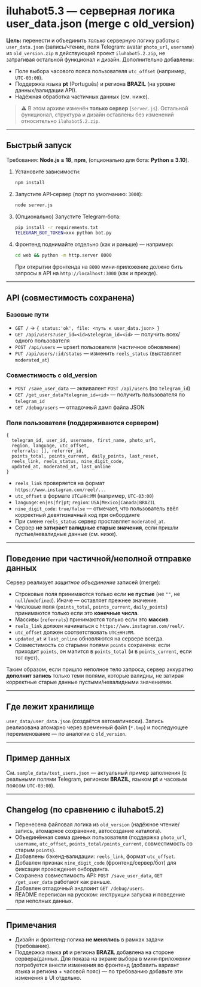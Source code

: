 # iluhabot5.3 — серверная логика user_data.json (merge с old_version)

**Цель:** перенести и объединить _только_ серверную логику работы с `user_data.json` (запись/чтение, поля Telegram: avatar `photo_url`, `username`) из `old_version.zip` в действующий проект `iluhabot5.2.zip`, не затрагивая остальной функционал и дизайн. Дополнительно добавлены:

- Поле выбора часового пояса пользователя `utc_offset` (например, `UTC-03:00`).
- Поддержка языка **pt** (Português) и региона **BRAZIL** (на уровне данных/валидации API).
- Надёжная обработка частичных данных (см. ниже).

> ⚠️ В этом архиве изменён **только сервер** (`server.js`). Остальной функционал, структура и дизайн оставлены без изменений относительно `iluhabot5.2.zip`.

---

## Быстрый запуск

Требования: **Node.js ≥ 18**, **npm**, (опционально для бота: **Python ≥ 3.10**).

1. Установите зависимости:
   ```bash
   npm install
   ```

2. Запустите API‑сервер (порт по умолчанию: `3000`):
   ```bash
   node server.js
   ```

3. (Опционально) Запустите Telegram‑бота:
   ```bash
   pip install -r requirements.txt
   TELEGRAM_BOT_TOKEN=xxx python bot.py
   ```

4. Фронтенд поднимайте отдельно (как и раньше) — например:
   ```bash
   cd web && python -m http.server 8000
   ```
   При открытии фронтенда на `8000` мини‑приложение должно бить запросы в API на `http://localhost:3000` (как и прежде).

---

## API (совместимость сохранена)

### Базовые пути
- `GET /` → `{ status:'ok', file: <путь к user_data.json> }`
- `GET /api/users?user_id=<id>&telegram_id=<id>` — получить всех/одного пользователя
- `POST /api/users` — upsert пользователя (частичное обновление)
- `PUT /api/users/:id/status` — изменить `reels_status` (выставляет `moderated_at`)

### Совместимость с **old_version**
- `POST /save_user_data` — эквивалент `POST /api/users` (по `telegram_id`)
- `GET /get_user_data?telegram_id=<id>` — получить пользователя по `telegram_id`
- `GET /debug/users` — отладочный дамп файла JSON

### Поля пользователя (поддерживаются сервером)
```
{ 
  telegram_id, user_id, username, first_name, photo_url,
  region, language, utc_offset,
  referrals: [], referrer_id,
  points_total, points_current, daily_points, last_reset,
  reels_link, reels_status, nine_digit_code,
  updated_at, moderated_at, last_online
}
```
- `reels_link` проверяется на формат `https://www.instagram.com/reel/...`
- `utc_offset` в формате `UTC±HH:MM` (например, `UTC-03:00`)
- `language`: `en|es|fr|pt`; `region`: `USA|Mexico|Canada|BRAZIL`
- `nine_digit_code`: `true/false` — отмечает, что пользователь ввёл корректный девятизначный код при онбординге
- При смене `reels_status` сервер проставляет `moderated_at`.
- Сервер **не затирает валидные старые значения**, если пришли пустые/невалидные данные (см. ниже).

---

## Поведение при частичной/неполной отправке данных

Сервер реализует _защитное объединение_ записей (merge):
- Строковые поля принимаются только если **не пустые** (не `""`, не `null`/`undefined`). Иначе — оставляет прежнее значение.
- Числовые поля (`points_total`, `points_current`, `daily_points`) принимаются только если это **конечные числа**.
- Массивы (`referrals`) принимаются только если это **массив**.
- `reels_link` должен начинаться с `https://www.instagram.com/reel/`.
- `utc_offset` должен соответствовать `UTC±HH:MM`.
- `updated_at` и `last_online` обновляются на сервере всегда.
- Совместимость со старыми полями `points` сохранена: если приходит `points`, он мапится в `points_total` (и в `points_current`, если тот пуст).

Таким образом, если пришло неполное тело запроса, сервер аккуратно **дополнит запись** только теми полями, которые валидны, не затирая корректные старые данные пустыми/невалидными значениями.

---

## Где лежит хранилище

`user_data/user_data.json` (создаётся автоматически). Запись реализована атомарно через временный файл (`*.tmp`) и последующее переименование — по аналогии с `old_version`.

---

## Пример данных

См. `sample_data/test_users.json` — актуальный пример заполнения (с реальными полями Telegram, регионом **BRAZIL**, языком **pt** и часовым поясом `UTC-03:00`).

---

## Changelog (по сравнению с iluhabot5.2)

- Перенесена файловая логика из `old_version` (надёжное чтение/запись, атомарное сохранение, автосоздание каталога).
- Объединённая схема данных пользователя (поддержка `photo_url`, `username`, `utc_offset`, `points_total/points_current`, совместимость со старым `points`).
- Добавлены бэкенд‑валидации: `reels_link`, формат `utc_offset`.
- Добавлен признак `nine_digit_code` (фронтенд/сервер/бот) для фиксации прохождения онбординга.
- Сохранена совместимость API: `POST /save_user_data`, `GET /get_user_data` работают как раньше.
- Добавлен отладочный эндпоинт `GET /debug/users`.
- README переписан на русском: инструкции запуска и поведение при неполных данных.

---

## Примечания
- Дизайн и фронтенд‑логика **не менялись** в рамках задачи (требование).
- Поддержка языка **pt** и региона **BRAZIL** добавлена на стороне сервера/данных. Для показа на экране выбора в мини‑приложении потребуется внести изменения во фронтенд (добавить вариант языка и региона + часовой пояс) — по требованию добавьте эти изменения в UI отдельно.

